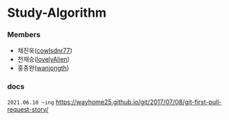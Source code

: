 # Study-Algorithm

### Members
- 채진욱([cowlsdnr77](https://github.com/cowlsdnr77))
- 천재승([lovelyAlien](https://github.com/lovelyAlien))
- 홍종완([wanjongth](https://github.com/wanjongth))

### docs
<code>2021.06.10 ~ing</code>
https://wayhome25.github.io/git/2017/07/08/git-first-pull-request-story/
